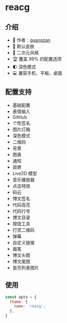 <script setup>
import lightDesktop from '/theme-screenshots/reacg-desktop-light.png'
import darkPad from '/theme-screenshots/reacg-pad-dark.png'
import darkPhone from '/theme-screenshots/reacg-phone-dark.png'

const screenshots = {
  desktop: {light: lightDesktop, dark: '待上传...'},
  pad: {light: "待上传...", dark: darkPad},
  phone: {light: "待上传...", dark: darkPhone},
}
</script>

# reacg

<Screenshot 
    :desktop="screenshots.desktop"
    :pad="screenshots.pad"
    :phone="screenshots.phone"
/>

## 介绍

- 👔 作者：[guangzan](https://www.cnblogs.com/guangzan/)
- 🎨 默认皮肤
- 🎀 二次元风格
- 🏆 覆盖 99% 的配置选项
- 🌓 深色模式
- 💻 兼容手机、平板、桌面

## 配置支持

- 基础配置
- 表情输入
- GitHub
- 个性签名
- 图片灯箱
- 深色模式
- 二维码
- 背景
- 图表
- 通知
- 锁屏
- Live2D 模型
- 音乐播放器
- 点击特效
- 码云
- 博文签名
- 代码高亮
- 代码行号
- 博文目录
- 按钮工具
- 打赏二维码
- 弹幕
- 自定义链接
- 画笔
- 博文头图
- 博文尾图
- 首页列表图片

## 使用

```js
const opts = {
  theme: {
    name: 'reacg',
  },
}
```
